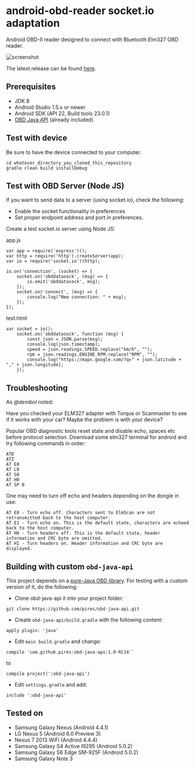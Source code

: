 android-obd-reader socket.io adaptation
========================

Android OBD-II reader designed to connect with Bluetooth Elm327 OBD reader.

![screenshot](/Screenshot.png)

The latest release can be found [here](https://github.com/pires/android-obd-reader/releases/).

## Prerequisites ##
- JDK 8
- Android Studio 1.5.x or newer
- Android SDK (API 22, Build tools 23.0.1)
- [OBD Java API](https://github.com/pires/obd-java-api/) (already included)

## Test with device ##

Be sure to have the device connected to your computer.

```
cd whatever_directory_you_cloned_this_repository
gradle clean build installDebug
```

## Test with OBD Server (Node JS) ##

If you want to send data to a server (using socket.io), check the following:
* Enable the socket functionality in preferences
* Set proper endpoint address and port in preferences.

Create a test socket.io server using Node JS:

app.js
```
var app = require('express')();
var http = require('http').createServer(app);
var io = require('socket.io')(http);

io.on('connection', (socket) => {
    socket.on('obddatasock', (msg) => {
        io.emit('obddatasock', msg);
    });
    socket.on('connect', (msg) => {
        console.log("New connection: " + msg);
    });
});
```
test.html
```
var socket = io();
	socket.on('obddatasock', function (msg) {
		const json = JSON.parse(msg);
		console.log(json.timestamp);
		speed = json.readings.SPEED.replace("km/h", "");
		rpm = json.readings.ENGINE_RPM.replace("RPM", "");
		console.log("https://maps.google.com/?q=" + json.latitude + "," + json.longitude);
	});
```

## Troubleshooting ##

As *@dembol* noted:

Have you checked your ELM327 adapter with Torque or Scanmaster to see if it works with your car? Maybe the problem is with your device?

Popular OBD diagnostic tools reset state and disable echo, spaces etc before protocol selection. Download some elm327 terminal for android and try following commands in order:
```
ATD
ATZ
AT E0
AT L0
AT S0
AT H0
AT SP 0
```

One may need to turn off echo and headers depending on the dongle in use:
```
AT E0 - Turn echo off. Characters sent to ElmScan are not retransmitted back to the host computer.
AT E1 - Turn echo on. This is the default state, characters are echoed back to the host computer.
AT H0 - Turn headers off. This is the default state, header information and CRC byte are omitted.
AT H1 - Turn headers on. Header information and CRC byte are displayed.
```

## Building with custom `obd-java-api`

This project depends on a [pure-Java OBD library](https://github.com/pires/obd-java-api/). For testing with a custom version of it, do the following:

* Clone obd-java-api it into your project folder:

```
git clone https://github.com/pires/obd-java-api.git
```

* Create `obd-java-api/build.gradle` with the following content:

```
apply plugin: 'java'
```

* Edit `main build.gradle` and change:

```
compile 'com.github.pires:obd-java-api:1.0-RC14'`
```

to

```
compile project(':obd-java-api')
```

* Edit `settings.gradle` and add:

```
include ':obd-java-api'
```

## Tested on ##

* Samsung Galaxy Nexus (Android 4.4.1)
* LG Nexus 5 (Android 6.0  Preview 3)
* Nexus 7 2013 WiFi (Android 4.4.4)
* Samsung Galaxy S4 Active I9295 (Android 5.0.2)
* Samsung Galaxy S6 Edge SM-925F (Android 5.0.2)
* Samsung Galaxy Note 3
